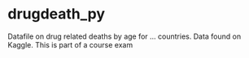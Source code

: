 # drugdeath_py
 
Datafile on drug related deaths by age for ... countries.
Data found on Kaggle.
This is part of a course exam
